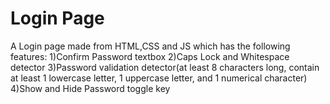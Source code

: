 # Login Page

A Login page made from HTML,CSS and JS which has the following features: 1)Confirm Password textbox 2)Caps Lock and Whitespace detector 3)Password validation detector(at least 8 characters long, contain at least 1 lowercase letter, 1 uppercase letter, and 1 numerical character) 4)Show and Hide Password toggle key
